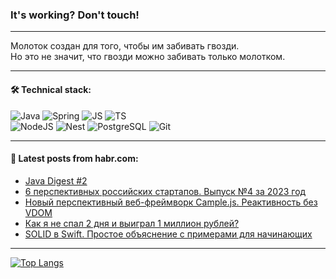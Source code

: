 ### It's working? Don't touch!

---
Молоток создан для того, чтобы им забивать гвозди. <br>
Но это не значит, что гвозди можно забивать только молотком.

---

#### 🛠️ Technical stack:

![Java](https://img.shields.io/badge/Java-informational?logo=Oracle&style=flat&logoColor=white&color=FF4500)
![Spring](https://img.shields.io/badge/SpringBoot-informational?logo=SpringBoot&style=flat&logoColor=white&color=6495ED)
![JS](https://img.shields.io/badge/JS-informational?logo=javaScript&style=flat&logoColor=black&color=F7Df1E)
![TS](https://img.shields.io/badge/TypeScript-informational?logo=typeScript&style=flat&logoColor=black&color=0667A8)  <br>
![NodeJS](https://img.shields.io/badge/NodeJS-informational?logo=node.js&style=flat&logoColor=white&color=43853D)
![Nest](https://img.shields.io/badge/NestJS-informational?logo=NestJS&style=flat&logoColor=white&color=red)
![PostgreSQL](https://img.shields.io/badge/PostgreSQL-informational?logo=PostgreSQL&style=flat&logoColor=white&color=DAA520)
![Git](https://img.shields.io/badge/Git-informational?logo=git&style=flat&logoColor=white&color=778899)

___

#### 💬 Latest posts from habr.com:

<!-- BLOG-POST-LIST:START -->
- [Java Digest #2](https://habr.com/ru/companies/tinkoff/articles/746310/?utm_source=habrahabr&utm_medium=rss&utm_campaign=746310)
- [6 перспективных российских стартапов. Выпуск №4 за 2023 год](https://habr.com/ru/articles/736724/?utm_source=habrahabr&utm_medium=rss&utm_campaign=736724)
- [Новый перспективный веб-фреймворк Cample.js. Реактивность без VDOM](https://habr.com/ru/articles/746420/?utm_source=habrahabr&utm_medium=rss&utm_campaign=746420)
- [Как я не спал 2 дня и выиграл 1 миллион рублей?](https://habr.com/ru/articles/746416/?utm_source=habrahabr&utm_medium=rss&utm_campaign=746416)
- [SOLID в Swift. Простое объяснение с примерами для начинающих](https://habr.com/ru/articles/746410/?utm_source=habrahabr&utm_medium=rss&utm_campaign=746410)
<!-- BLOG-POST-LIST:END -->

---
[![Top Langs](https://github-readme-stats-git-master-advtsetting-gmailcom.vercel.app/api/top-langs/?username=zloylis&langs_count=10&hide_title=false&title_color=e6edf3&size_weight=0.5&count_weight=0.5&layout=compact&hide_border=true&theme=dracula)](https://github.com/zloylis)

<!-- ![GitHub stats](https://github-readme-stats-git-master-advtsetting-gmailcom.vercel.app/api?username=zloylis&show_icons=true&hide_border=true&theme=dracula&hide_title=true&include_all_commits=true&count_private=true&hide=contribs&hide_rank=true) -->
